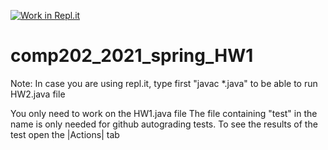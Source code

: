 [![Work in Repl.it](https://classroom.github.com/assets/work-in-replit-14baed9a392b3a25080506f3b7b6d57f295ec2978f6f33ec97e36a161684cbe9.svg)](https://classroom.github.com/online_ide?assignment_repo_id=4361983&assignment_repo_type=AssignmentRepo)
# comp202_2021_spring_HW1

Note: In case you are using repl.it, type first "javac *.java" to be able to run HW2.java file

You only need to work on the HW1.java file
The file containing "test" in the name is only needed for github autograding tests. To see the results of the test open the |Actions| tab

